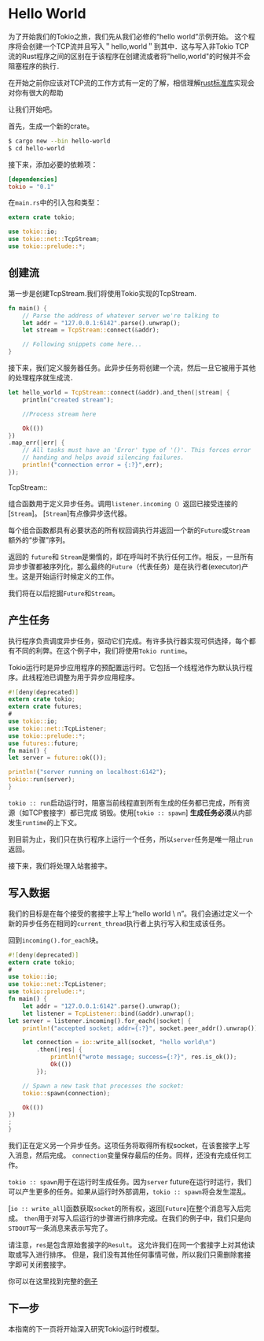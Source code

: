 # Hello World

为了开始我们的Tokio之旅，我们先从我们必修的“hello world”示例开始。 这个程序将会创建一个TCP流并且写入＂hello,world＂到其中．这与写入非Tokio TCP流的Rust程序之间的区别在于该程序在创建流或者将"hello,world"的时候并不会阻塞程序的执行．

在开始之前你应该对TCP流的工作方式有一定的了解，相信理解[rust标准库](https://doc.rust-lang.org/std/net/struct.TcpStream.html)实现会对你有很大的帮助

让我们开始吧。

首先，生成一个新的crate。
```bash
$ cargo new --bin hello-world
$ cd hello-world
```
接下来，添加必要的依赖项：

```toml
[dependencies]
tokio = "0.1"
```

在`main.rs`中的引入包和类型：

```rust
extern crate tokio;

use tokio::io;
use tokio::net::TcpStream;
use tokio::prelude::*;
```

## 创建流

第一步是创建TcpStream.我们将使用Tokio实现的TcpStream.

```rust
fn main() {
    // Parse the address of whatever server we're talking to
    let addr = "127.0.0.1:6142".parse().unwrap();
    let stream = TcpStream::connect(&addr);

    // Following snippets come here...
}
```

接下来，我们定义服务器任务。此异步任务将创建一个流，然后一旦它被用于其他的处理程序就生成流．

```rust
let hello_world = TcpStream::connect(&addr).and_then(|stream| {
    println("created stream");

    //Process stream here

    Ok(())
})
.map_err(|err| {
    // All tasks must have an 'Error' type of '()'. This forces error
    // handing and helps avoid silencing failures.
    println!("connection error = {:?}",err);
});
```
TcpStream::



组合函数用于定义异步任务。调用`listener.incoming（）`返回已接受连接的[`Stream`]。  [`Stream`]有点像异步迭代器。

每个组合函数都具有必要状态的所有权回调执行并返回一个新的`Future`或`Stream`额外的“步骤”序列。

返回的 `future`和 `Stream`是懒惰的，即在呼叫时不执行任何工作。相反，一旦所有异步步骤都被序列化，那么最终的`Future`（代表任务）是在执行者(executor)产生。这是开始运行时候定义的工作。

我们将在以后挖掘`Future`和`Stream`。

## 产生任务

执行程序负责调度异步任务，驱动它们完成。有许多执行器实现可供选择，每个都有不同的利弊。在这个例子中，我们将使用`Tokio runtime`。

Tokio运行时是异步应用程序的预配置运行时。它包括一个线程池作为默认执行程序。此线程池已调整为用于异步应用程序。

```rust
#![deny(deprecated)]
extern crate tokio;
extern crate futures;
#
use tokio::io;
use tokio::net::TcpListener;
use tokio::prelude::*;
use futures::future;
fn main() {
let server = future::ok(());

println!("server running on localhost:6142");
tokio::run(server);
}
```

`tokio :: run`启动运行时，阻塞当前线程直到所有生成的任务都已完成，所有资源（如TCP套接字）都已完成
销毁。使用[`tokio :: spawn`] **生成任务必须**从内部发生`runtime`的上下文。

到目前为止，我们只在执行程序上运行一个任务，所以`server`任务是唯一阻止`run`返回。

接下来，我们将处理入站套接字。

## 写入数据

我们的目标是在每个接受的套接字上写上“hello world \ n”。我们会通过定义一个新的异步任务在相同的`current_thread`执行者上执行写入和生成该任务。

回到`incoming().for_each`块。

```rust
#![deny(deprecated)]
extern crate tokio;
#
use tokio::io;
use tokio::net::TcpListener;
use tokio::prelude::*;
fn main() {
    let addr = "127.0.0.1:6142".parse().unwrap();
    let listener = TcpListener::bind(&addr).unwrap();
let server = listener.incoming().for_each(|socket| {
    println!("accepted socket; addr={:?}", socket.peer_addr().unwrap());

    let connection = io::write_all(socket, "hello world\n")
        .then(|res| {
            println!("wrote message; success={:?}", res.is_ok());
            Ok(())
        });

    // Spawn a new task that processes the socket:
    tokio::spawn(connection);

    Ok(())
})
;
}
```

我们正在定义另一个异步任务。这项任务将取得所有权socket，在该套接字上写入消息，然后完成。 `connection`变量保存最后的任务。同样，还没有完成任何工作。

`tokio :: spawn`用于在运行时生成任务。因为`server` future在运行时运行，我们可以产生更多的任务。如果从运行时外部调用，`tokio :: spawn`将会发生混乱。

[`io :: write_all`]函数获取`socket`的所有权，返回[`Future`]在整个消息写入后完成。 `then`用于对写入后运行的步骤进行排序完成。在我们的例子中，我们只是向`STDOUT`写一条消息来表示写完了。

请注意，`res`是包含原始套接字的`Result`。 这允许我们在同一个套接字上对其他读取或写入进行排序。 但是，我们没有其他任何事情可做，所以我们只需删除套接字即可关闭套接字。

你可以在这里找到完整的[例子](https://github.com/tokio-rs/tokio/blob/master/examples/hello_world.rs)

## 下一步

本指南的下一页将开始深入研究Tokio运行时模型。
